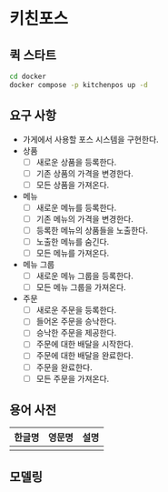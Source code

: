 # 키친포스

## 퀵 스타트

```sh
cd docker
docker compose -p kitchenpos up -d
```

## 요구 사항

- 가게에서 사용할 포스 시스템을 구현한다.
- 상품
  - [ ] 새로운 상품을 등록한다.
  - [ ] 기존 상품의 가격을 변경한다.
  - [ ] 모든 상품을 가져온다.
- 메뉴
  - [ ] 새로운 메뉴를 등록한다.
  - [ ] 기존 메뉴의 가격을 변경한다.
  - [ ] 등록한 메뉴의 상품들을 노출한다.
  - [ ] 노출한 메뉴를 숨긴다.
  - [ ] 모든 메뉴를 가져온다.
- 메뉴 그룹
  - [ ] 새로운 메뉴 그룹을 등록한다.
  - [ ] 모든 메뉴 그룹을 가져온다.
- 주문
  - [ ] 새로운 주문을 등록한다.
  - [ ] 들어온 주문을 승낙한다.
  - [ ] 승낙한 주문을 제공한다.
  - [ ] 주문에 대한 배달을 시작한다.
  - [ ] 주문에 대한 배달을 완료한다.
  - [ ] 주문을 완료한다.
  - [ ] 모든 주문을 가져온다.

## 용어 사전

| 한글명 | 영문명 | 설명 |
| --- | --- | --- |
|  |  |  |

## 모델링
